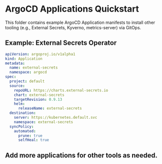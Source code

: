 # ArgoCD Applications Quickstart

This folder contains example ArgoCD Application manifests to install other tooling (e.g., External Secrets, Kyverno, metrics-server) via GitOps.

## Example: External Secrets Operator

```yaml
apiVersion: argoproj.io/v1alpha1
kind: Application
metadata:
  name: external-secrets
  namespace: argocd
spec:
  project: default
  source:
    repoURL: https://charts.external-secrets.io
    chart: external-secrets
    targetRevision: 0.9.13
    helm:
      releaseName: external-secrets
  destination:
    server: https://kubernetes.default.svc
    namespace: external-secrets
  syncPolicy:
    automated:
      prune: true
      selfHeal: true
```

## Add more applications for other tools as needed.

